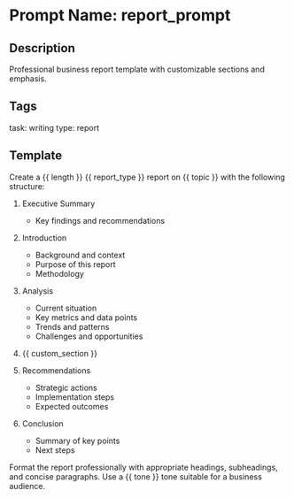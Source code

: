 # Prompt Name: report_prompt

## Description
Professional business report template with customizable sections and emphasis.

## Tags
task: writing
type: report

## Template
Create a {{ length }} {{ report_type }} report on {{ topic }} with the following structure:

1. Executive Summary
   - Key findings and recommendations

2. Introduction
   - Background and context
   - Purpose of this report
   - Methodology

3. Analysis
   - Current situation
   - Key metrics and data points
   - Trends and patterns
   - Challenges and opportunities

4. {{ custom_section }}

5. Recommendations
   - Strategic actions
   - Implementation steps
   - Expected outcomes

6. Conclusion
   - Summary of key points
   - Next steps

Format the report professionally with appropriate headings, subheadings, and concise paragraphs. Use a {{ tone }} tone suitable for a business audience.